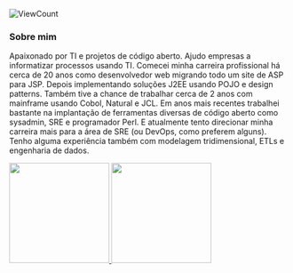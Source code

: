 ![ViewCount](https://views.whatilearened.today/views/github/samueldc/views.svg)

### Sobre mim

Apaixonado por TI e projetos de código aberto. Ajudo empresas a informatizar processos usando TI. Comecei minha carreira profissional há cerca de 20 anos como desenvolvedor web migrando todo um site de ASP para JSP. Depois implementando soluções J2EE usando POJO e design patterns. Também tive a chance de trabalhar cerca de 2 anos com mainframe usando Cobol, Natural e JCL. Em anos mais recentes trabalhei bastante na implantação de ferramentas diversas de código aberto como sysadmin, SRE e programador Perl. E atualmente tento direcionar minha carreira mais para a área de SRE (ou DevOps, como preferem alguns). Tenho alguma experiência também com modelagem tridimensional, ETLs e engenharia de dados.

<a href="https://github.com/AVS1508">
  <img height="180em" src="https://github-readme-stats.vercel.app/api?username=samueldc&show_icons=true&theme=radical" />
  <img height="180em" src="https://github-readme-stats-eight-theta.vercel.app/api/top-langs/?username=samueldc&theme=radical&layout=compact&exclude_lang=java+r" />
</a>
